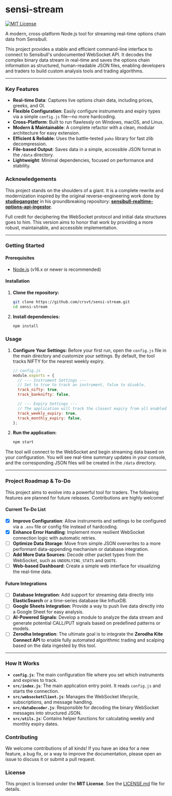 # sensi-stream

[![MIT License](https://img.shields.io/badge/License-MIT-green.svg)](LICENSE.md)

A modern, cross-platform Node.js tool for streaming real-time options chain data from Sensibull.

This project provides a stable and efficient command-line interface to connect to Sensibull's undocumented WebSocket API. It decodes the complex binary data stream in real-time and saves the options chain information as structured, human-readable JSON files, enabling developers and traders to build custom analysis tools and trading algorithms.

---

### Key Features

-   **Real-time Data**: Captures live options chain data, including prices, greeks, and OI.
-   **Flexible Configuration**: Easily configure instruments and expiry types via a simple `config.js` file—no more hardcoding.
-   **Cross-Platform**: Built to run flawlessly on Windows, macOS, and Linux.
-   **Modern & Maintainable**: A complete refactor with a clean, modular architecture for easy extension.
-   **Efficient & Reliable**: Uses the battle-tested `pako` library for fast zlib decompression.
-   **File-based Output**: Saves data in a simple, accessible JSON format in the `/data` directory.
-   **Lightweight**: Minimal dependencies, focused on performance and stability.

### Acknowledgements

This project stands on the shoulders of a giant. It is a complete rewrite and modernization inspired by the original reverse-engineering work done by **[studiogangster](https://github.com/studiogangster)** in his groundbreaking repository: **[sensibull-realtime-options-api-ingestor](https://github.com/studiogangster/sensibull-realtime-options-api-ingestor)**.

Full credit for deciphering the WebSocket protocol and initial data structures goes to him. This version aims to honor that work by providing a more robust, maintainable, and accessible implementation.

---

### Getting Started

#### Prerequisites

-   [Node.js](https://nodejs.org/) (v16.x or newer is recommended)

#### Installation

1.  **Clone the repository:**
    ```bash
    git clone https://github.com/crsvt/sensi-stream.git
    cd sensi-stream
    ```

2.  **Install dependencies:**
    ```bash
    npm install
    ```

### Usage

1.  **Configure Your Settings:**
    Before your first run, open the `config.js` file in the main directory and customize your settings. By default, the tool tracks NIFTY for the nearest weekly expiry.

    ```javascript
    // config.js
    module.exports = {
      // --- Instrument Settings ---
      // Set to true to track an instrument, false to disable.
      track_nifty: true,
      track_banknifty: false,

      // --- Expiry Settings ---
      // The application will track the closest expiry from all enabled types.
      track_weekly_expiry: true,
      track_monthly_expiry: false,
    };
    ```

2.  **Run the application:**
    ```bash
    npm start
    ```

The tool will connect to the WebSocket and begin streaming data based on your configuration. You will see real-time summary updates in your console, and the corresponding JSON files will be created in the `/data` directory.

---

### Project Roadmap & To-Do

This project aims to evolve into a powerful tool for traders. The following features are planned for future releases. Contributions are highly welcome!

#### Current To-Do List

-   [x] **Improve Configuration**: Allow instruments and settings to be configured via a `.env` file or config file instead of hardcoding.
-   [x] **Enhance Error Handling**: Implement more resilient WebSocket connection logic with automatic retries.
-   [ ] **Optimize Data Storage**: Move from simple JSON overwrites to a more performant data-appending mechanism or database integration.
-   [ ] **Add More Data Sources**: Decode other packet types from the WebSocket, such as `UNDERLYING_STATS` and `QUOTE`.
-   [ ] **Web-based Dashboard**: Create a simple web interface for visualizing the real-time data.

#### Future Integrations

-   [ ] **Database Integration**: Add support for streaming data directly into **ElasticSearch** or a time-series database like InfluxDB.
-   [ ] **Google Sheets Integration**: Provide a way to push live data directly into a Google Sheet for easy analysis.
-   [ ] **AI-Powered Signals**: Develop a module to analyze the data stream and generate potential CALL/PUT signals based on predefined patterns or models.
-   [ ] **Zerodha Integration**: The ultimate goal is to integrate the **Zerodha Kite Connect API** to enable fully automated algorithmic trading and scalping based on the data ingested by this tool.

---

### How It Works

-   **`config.js`**: The main configuration file where you set which instruments and expiries to track.
-   **`src/index.js`**: The main application entry point. It reads `config.js` and starts the connection.
-   **`src/websocketClient.js`**: Manages the WebSocket lifecycle, subscriptions, and message handling.
-   **`src/dataDecoder.js`**: Responsible for decoding the binary WebSocket messages into structured JSON.
-   **`src/utils.js`**: Contains helper functions for calculating weekly and monthly expiry dates.

### Contributing

We welcome contributions of all kinds! If you have an idea for a new feature, a bug fix, or a way to improve the documentation, please open an issue to discuss it or submit a pull request.

### License

This project is licensed under the **MIT License**. See the [LICENSE.md](LICENSE.md) file for details.